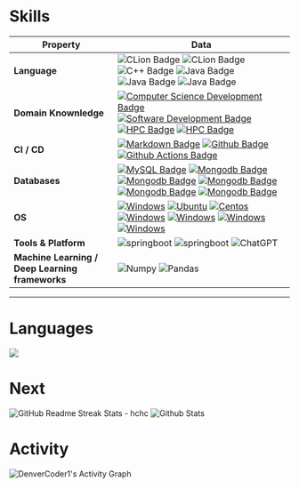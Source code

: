 # Skills

| Property                                        | Data                                                         |
| ----------------------------------------------- | ------------------------------------------------------------ |
| **Language**                                    | ![CLion Badge](https://img.shields.io/badge/-Java-FF6600?style=flat&logo=oracle)  ![CLion Badge](https://img.shields.io/badge/-Python%20-white?style=flat&logo=Python)  ![C++ Badge](https://img.shields.io/badge/-C++%20-white?style=flat&logo=cplusplus&logoColor=blue) ![Java Badge](https://img.shields.io/badge/-Go%20-white?style=flat&logo=Go)  ![Java Badge](https://img.shields.io/badge/-Rust%20-white?style=flat&logo=rust&logoColor=black) ![Java Badge](https://img.shields.io/badge/-JavaScript%20-blue?style=flat&logo=JavaScript) |
| **Domain Knownledge**                           | [![Computer Science Development Badge](https://img.shields.io/badge/-CS-FAB040?style=flat&logo=cs&Color=white)](https://github.com/search?q=user%3ABEPb&type=Repositories) [![Software Development Badge](https://img.shields.io/badge/-SE-FFCCFF?style=flat&logoColor=white)](https://github.com/search?q=user%3ABEPb&type=Repositories) [![HPC Badge](https://img.shields.io/badge/-WEB-0066FF?style=flat&logoColor=white)](https://github.com/search?q=user%3ABEPb&type=Repositories) [![HPC Badge](https://img.shields.io/badge/-DDD-366FF?style=flat&logoColor=white)](https://github.com/search?q=user%3ABEPb&type=Repositories) |
| **CI / CD**                                     | [![Markdown Badge](https://img.shields.io/badge/-Markdown%20-white?style=flat&logo=Markdown&logoColor=black)](https://github.com/cyqcw) [![Github Badge](https://img.shields.io/badge/-Github%20-white?style=flat&logo=Github&logoColor=black)](https://github.com/cyqcw) [![Github Actions Badge](https://img.shields.io/badge/-Git%20-white?style=flat&logo=Git&logoColor=black)](https://github.com/cyqcw) |
| **Databases**                                   | [![MySQL Badge](https://img.shields.io/badge/-MySQL%20-white?style=flat&logo=mysql)](https://github.com/cyqcw) [![Mongodb Badge](https://img.shields.io/badge/-MongoDB%20-white?style=flat&logo=mongodb&logoColor=00684A)](https://github.com/cyqcw) [![Mongodb Badge](https://img.shields.io/badge/-ClickHouse%20-white?style=flat&logo=clickhouse)](https://github.com/cyqcw) [![Mongodb Badge](https://img.shields.io/badge/-Redis%20-white?style=flat&logo=redis)](https://github.com/cyqcw) [![Mongodb Badge](https://img.shields.io/badge/-ElasticSearch%20-white?style=flat&logo=elasticsearch&logoColor=blue)](https://github.com/cyqcw) [![Mongodb Badge](https://img.shields.io/badge/-Neo4j%20-white?style=flat&logo=neo4j&logoColor=blue)](https://github.com/cyqcw) |
| **OS**                                          | [![Windows](https://img.shields.io/badge/-Linux%20-white?style=flat&logo=linux&logoColor=black)](https://github.com/cyqcw) [![Ubuntu](https://img.shields.io/badge/-Ubuntu%20-white?style=flat&logo=ubuntu&logoColor=E95420)](https://github.com/cyqcw)  [![Centos](https://img.shields.io/badge/-Centos%20-white?style=flat&logo=centos&logoColor=0078D4)](https://github.com/cyqcw) [![Windows](https://img.shields.io/badge/-Windows%20-white?style=flat&logo=windows&logoColor=blue)](https://github.com/cyqcw) [![Windows](https://img.shields.io/badge/-MacOS%20-white?style=flat&logo=macos&logoColor=blue)](https://github.com/cyqcw)  [![Windows](https://img.shields.io/badge/-Android%20-white?style=flat&logo=android&logoColor=blue)](https://github.com/cyqcw) [![Windows](https://img.shields.io/badge/-HarmonyOS%20-white?style=flat&logo=harmonyos&logoColor=blue)](https://github.com/cyqcw) |
| **Tools & Platform**                            | ![springboot](https://img.shields.io/badge/springboot-6666FF?logo=springboot&logoColor=white) ![springboot](https://img.shields.io/badge/spring-366FF?logo=spring&logoColor=white) ![ChatGPT](https://img.shields.io/badge/chatGPT-74aa9c?logo=openai&logoColor=white) |
| **Machine Learning / Deep Learning frameworks** | ![Numpy](https://img.shields.io/badge/Numpy-CCCCFF?logo=Numpy&logoColor=white) ![Pandas](https://img.shields.io/badge/Pandas-FFCC99?logo=Pandas&logoColor=white) |

---

<!-- https://ileriayo.github.io/markdown-badges/ -->



# Languages

<img src="https://github-readme-stats.vercel.app/api/top-langs/?username=cyqcw&hide=javascript,html,ASP.NET,css,shaderlab,hlsl"/> 

<!-- &layout=compact -->

# Next

<img src="https://github-readme-streak-stats.herokuapp.com/?user=cyqcw" alt="GitHub Readme Streak Stats - hchc"> </img> ![Github Stats](https://github-readme-stats.vercel.app/api?username=cyqcw&show_icons=true&theme=transparent&count_private=true&include_all_commits=true) 



# Activity

<img alt="DenverCoder1's Activity Graph" src="https://github-readme-activity-graph.vercel.app/graph/?username=cyqcw&theme=dracula" />
